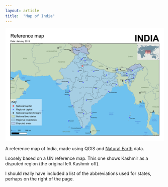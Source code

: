 ```yaml
---
layout: article
title:  "Map of India"
---
```


<img src="/assets/images/india-ref.png"/>

A reference map of India, made using QGIS and [Natural Earth](http://naturalearthdata.com/) data. 

Loosely based on a UN reference map. This one shows Kashmir as a disputed region (the original left Kashmir off). 

I should really have included a list of the abbreviations used for states, perhaps on the right of the page. 